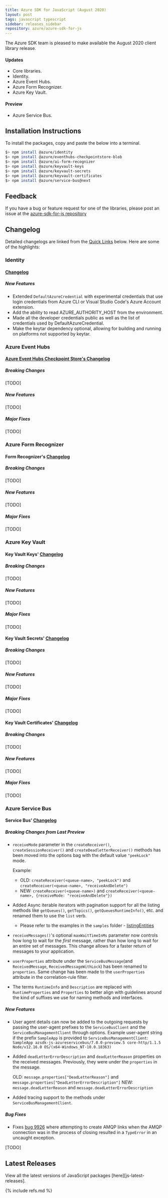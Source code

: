 ```yaml
---
title: Azure SDK for JavaScript (August 2020)
layout: post
tags: javascript typescript
sidebar: releases_sidebar
repository: azure/azure-sdk-for-js
---
```


The Azure SDK team is pleased to make available the August 2020 client library release.

#### Updates

- Core libraries.
- Identity.
- Azure Event Hubs.
- Azure Form Recognizer.
- Azure Key Vault.

#### Preview

- Azure Service Bus.

## Installation Instructions

To install the packages, copy and paste the below into a terminal.

```bash
$> npm install @azure/identity
$> npm install @azure/eventhubs-checkpointstore-blob
$> npm install @azure/ai-form-recognizer
$> npm install @azure/keyvault-keys
$> npm install @azure/keyvault-secrets
$> npm install @azure/keyvault-certificates
$> npm install @azure/service-bus@next
```

## Feedback

If you have a bug or feature request for one of the libraries, please post an issue at the [azure-sdk-for-js repository](https://github.com/azure/azure-sdk-for-js/issues)

## Changelog

Detailed changelogs are linked from the [Quick Links](#quick-links) below. Here are some of the highlights:

### Identity

#### [Changelog](https://github.com/Azure/azure-sdk-for-js/blob/master/sdk/identity/identity/CHANGELOG.md)

##### New Features
- Extended `DefaultAzureCredential` with experimental credentials that use login credentials from Azure CLI or Visual Studio Code's Azure Account extension.
- Add the ability to read AZURE_AUTHORITY_HOST from the environment.
- Made all the developer credentials public as well as the list of credentials used by DefaultAzureCredential.
- Make the keytar dependency optional, allowing for building and running on platforms not supported by keytar.

### Azure Event Hubs

#### [Azure Event Hubs Checkpoint Store's Changelog](https://github.com/Azure/azure-sdk-for-js/blob/master/sdk/eventhub/eventhubs-checkpointstore-blob/CHANGELOG.md)

##### Breaking Changes

[TODO]

##### New Features

[TODO]

##### Major Fixes

[TODO]

### Azure Form Recognizer

#### Form Recognizer's [Changelog](https://github.com/Azure/azure-sdk-for-js/blob/master/sdk/formrecognizer/ai-form-recognizer/CHANGELOG.md)

##### Breaking Changes

[TODO]

##### New Features

[TODO]

##### Major Fixes

[TODO]

### Azure Key Vault

#### Key Vault Keys' [Changelog](https://github.com/Azure/azure-sdk-for-js/blob/master/sdk/keyvault/keyvault-keys/CHANGELOG.md)

##### Breaking Changes

[TODO]

##### New Features

[TODO]

##### Major Fixes

[TODO]

#### Key Vault Secrets' [Changelog](https://github.com/Azure/azure-sdk-for-js/blob/master/sdk/keyvault/keyvault-secrets/CHANGELOG.md)

##### Breaking Changes

[TODO]

##### New Features

[TODO]

##### Major Fixes

[TODO]

#### Key Vault Certificates' [Changelog](https://github.com/Azure/azure-sdk-for-js/blob/master/sdk/keyvault/keyvault-certificates/CHANGELOG.md)

##### Breaking Changes

[TODO]

##### New Features

[TODO]

##### Major Fixes

[TODO]

### Azure Service Bus

#### Service Bus' [Changelog](https://github.com/Azure/azure-sdk-for-js/blob/master/sdk/servicebus/service-bus/CHANGELOG.md)

##### Breaking Changes from Last Preview


- `receiveMode` parameter in the `createReceiver()`, `createSessionReceiver()` and `createDeadletterReceiver()` methods has been moved into the options bag with the default value `"peekLock"` mode.

  Example:

  - OLD: `createReceiver(<queue-name>, "peekLock")` and `createReceiver(<queue-name>, "receiveAndDelete")`
  - NEW: `createReceiver(<queue-name>)` and `createReceiver(<queue-name>, {receiveMode: "receiveAndDelete"})`

- Added Async iterable iterators with pagination support for all the listing methods like `getQueues()`, `getTopics()`, `getQueuesRuntimeInfo()`, etc. and renamed them to use the `list` verb.
  - Please refer to the examples in the `samples` folder - [listingEntities](https://github.com/Azure/azure-sdk-for-js/blob/master/sdk/servicebus/service-bus/samples/typescript/src/advanced/listingEntities.ts)
- `receiveMessages()`'s optional `maxWaitTimeInMs` parameter now controls how long to wait for the _first_ message, rather than how long to wait for an entire set of messages. This change allows for a faster return of messages to your application.
- `userProperties` attribute under the `ServiceBusMessage`(and `ReceivedMessage`, `ReceivedMessageWithLock`) has been renamed to `properties`. Same change has been made to the `userProperties` attribute in the correlation-rule filter.
- The terms `RuntimeInfo` and `Description` are replaced with `RuntimeProperties` and `Properties` to better align with guidelines around the kind of suffixes we use for naming methods and interfaces.

##### New Features

- User agent details can now be added to the outgoing requests by passing the user-agent prefixes to the `ServiceBusClient` and the `ServiceBusManagementClient` through options.
  Example user-agent string if the prefix `SampleApp` is provided to `ServiceBusManagementClient`:
  `SampleApp azsdk-js-azureservicebus/7.0.0-preview.5 core-http/1.1.5 Node/v12.16.0 OS/(x64-Windows_NT-10.0.18363)`
- Added `deadLetterErrorDescription` and `deadLetterReason` properties on the received messages. Previously, they were under the `properties` in the message.

  OLD: `message.properties["DeadLetterReason"]` and `message.properties["DeadLetterErrorDescription"]`
  NEW: `message.deadLetterReason` and `message.deadLetterErrorDescription`

- Added tracing support to the methods under `ServiceBusManagementClient`.

##### Bug Fixes

- Fixes [bug 9926](https://github.com/Azure/azure-sdk-for-js/issues/9926)
  where attempting to create AMQP links when the AMQP connection was in the
  process of closing resulted in a `TypeError` in an uncaught exception.


[TODO]

## Latest Releases

View all the latest versions of JavaScript packages [here][js-latest-releases].

{% include refs.md %}
